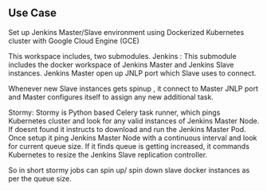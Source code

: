 ## Use Case
Set up Jenkins Master/Slave environment using Dockerized Kubernetes cluster with Google Cloud Engine (GCE)


This workspace includes, two submodules.
Jenkins :
This submodule includes the docker workspace of Jenkins Master and Jenkins Slave instances. Jenkins Master open up JNLP port which Slave uses to connect.

Whenever new Slave instances gets spinup , it connect to Master JNLP port and Master configures itself to assign any new additional task.


Stormy:
Stormy is Python based Celery task runner, which pings Kubernetes cluster and look for any valid instances of Jenkins Master Node. If doesnt found it instructs to download and run the Jenkins Master Pod. Once setup it ping Jenkins Master Node with a continuous interval and look for current queue size. If it finds queue is getting increased, it commands Kubernetes to resize the Jenkins Slave replication controller.
	
So in short stormy jobs can spin up/ spin down slave docker instances as per the queue size.
